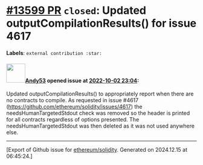 # [\#13599 PR](https://github.com/ethereum/solidity/pull/13599) `closed`: Updated outputCompilationResults() for issue 4617
**Labels**: `external contribution :star:`


#### <img src="https://avatars.githubusercontent.com/u/35195301?u=63cb85916970c9101fb34a8780575211a58245ac&v=4" width="50">[Andy53](https://github.com/Andy53) opened issue at [2022-10-02 23:04](https://github.com/ethereum/solidity/pull/13599):

Updated outputCompilationResults() to appropriately report when there are no contracts to compile. As requested in issue #4617 (https://github.com/ethereum/solidity/issues/4617) the needsHumanTargetedStdout check was removed so the header is printed for all contracts regardless of options presented. The needsHumanTargetedStdout was then deleted as it was not used anywhere else.




-------------------------------------------------------------------------------



[Export of Github issue for [ethereum/solidity](https://github.com/ethereum/solidity). Generated on 2024.12.15 at 06:45:24.]
